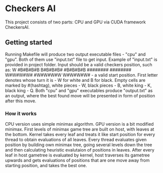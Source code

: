 # Checkers AI

This project consists of two parts: CPU and GPU via CUDA framework CheckersAI.

## Getting started

Running Makefile will produce two output executable files - "cpu" and "gpu". Both of them use "input.txt" file to get input. Example of "input.txt" is provided in project folder. Input should be a valid checkers position, such as:
W
\#B#B#B#B
B#B#B#B#
\#B#B#B#B
\########
\########
W#W#W#W#
\#W#W#W#W
W#W#W#W#
\- a valid start position. First letter denotes whose turn it is - W for white and B for black. Empty cells are marked by #(hashtag), white pieces - W, black pieces - B, white king - K, black king - Q.
Both "cpu" and "gpu" executables produce "output.txt" as an output, where the best found move will be presented in form of position after this move.


### How it works

CPU version uses simple minimax algorithm.
GPU version is a bit modified minimax. First levels of minimax game tree are built on host, with leaves at the bottom. Kernel takes every leaf and treats it like start position for every thread to obtain evaluations of all leaves. Every thread evaluates given position by building own minimax tree, going several levels down the tree and then calculating heuristic evalutaion of positions in leaves. After every leaf in host gametree is evaluated by kernel, host traverses its gametree upwards and gets evaluations of positions that are one move away from starting position, and takes the best one. 